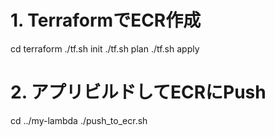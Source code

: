 # 1. TerraformでECR作成
cd terraform
./tf.sh init
./tf.sh plan
./tf.sh apply

# 2. アプリビルドしてECRにPush
cd ../my-lambda
./push_to_ecr.sh
